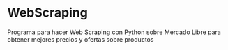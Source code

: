 # WebScraping
Programa para hacer Web Scraping con Python sobre Mercado Libre para obtener mejores precios y ofertas sobre productos
